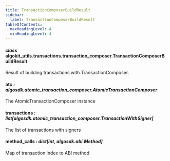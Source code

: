 ```yaml
---
title: TransactionComposerBuildResult
sidebar:
  label: TransactionComposerBuildResult
tableOfContents:
  maxHeadingLevel: 4
  minHeadingLevel: 4
---
```


#### _class_ algokit_utils.transactions.transaction_composer.TransactionComposerBuildResult

Result of building transactions with TransactionComposer.

#### atc _: algosdk.atomic_transaction_composer.AtomicTransactionComposer_

The AtomicTransactionComposer instance

#### transactions _: list[algosdk.atomic_transaction_composer.TransactionWithSigner]_

The list of transactions with signers

#### method_calls _: dict[int, algosdk.abi.Method]_

Map of transaction index to ABI method
